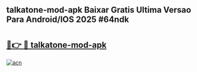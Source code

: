 ## talkatone-mod-apk Baixar Gratis Ultima Versao Para Android/IOS 2025 #64ndk

# <h2><a href="https://ainizakaria.my?title=talkatone-mod-apk&ref=20M">🔗👉 🔴 talkatone-mod-apk</a></h2>

[![acn](https://github.com/user-attachments/assets/0f9c940e-d8b0-45ae-aac7-cd30a18b3e1c)](https://ainizakaria.my?title=talkatone-mod-apk&ref=20M)

